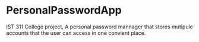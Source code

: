 # PersonalPasswordApp

IST 311 College project,
  A personal password mannager that stores mutipule accounts that the user can access in one convient place.
